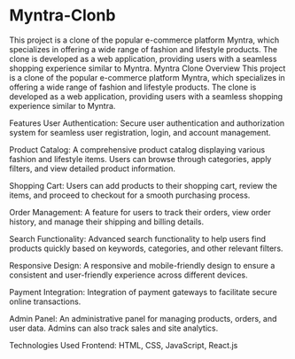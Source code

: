 # Myntra-Clonb
This project is a clone of the popular e-commerce platform Myntra, which specializes in offering a wide range of fashion and lifestyle products. The clone is developed as a web application, providing users with a seamless shopping experience similar to Myntra.
Myntra Clone
Overview
This project is a clone of the popular e-commerce platform Myntra, which specializes in offering a wide range of fashion and lifestyle products. The clone is developed as a web application, providing users with a seamless shopping experience similar to Myntra.

Features
User Authentication: Secure user authentication and authorization system for seamless user registration, login, and account management.

Product Catalog: A comprehensive product catalog displaying various fashion and lifestyle items. Users can browse through categories, apply filters, and view detailed product information.

Shopping Cart: Users can add products to their shopping cart, review the items, and proceed to checkout for a smooth purchasing process.

Order Management: A feature for users to track their orders, view order history, and manage their shipping and billing details.

Search Functionality: Advanced search functionality to help users find products quickly based on keywords, categories, and other relevant filters.

Responsive Design: A responsive and mobile-friendly design to ensure a consistent and user-friendly experience across different devices.

Payment Integration: Integration of payment gateways to facilitate secure online transactions.

Admin Panel: An administrative panel for managing products, orders, and user data. Admins can also track sales and site analytics.

Technologies Used
Frontend: HTML, CSS, JavaScript, React.js
